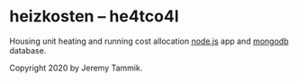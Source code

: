 # heizkosten &ndash; he4tco4l

Housing unit heating and running cost allocation
[node.js](https://nodejs.org) app
and [mongodb](https://www.mongodb.com) database.

Copyright 2020 by Jeremy Tammik.